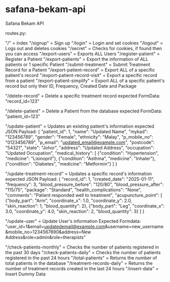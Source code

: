 # safana-bekam-api
Safana Bekam API 

routes.py:

"/" = index
"/signup" = Sign up
"/login" = Login and set cookies
"/logout" = Logs out and deletes cookies
"/secret" = Checks for cookies, if found then you can access
"/export-users" = Exports ALL Users
"/register-patient" = Register a Patient
"/export-patients" = Export the information of ALL patients or 1 specific Patient
"/submit-treatment" = Submit Treatment Record for a Patient
"/export-patient-record" = Export ALL of a specific patient's record
"/export-patient-record-visit" = Export a specific record from a patient
"/export-patient-simplify" = Export ALL of a specific patient's record but only their ID, Frequency, Created Date and Package

"/delete-record" = Delete a specific treatment record
expected FormData:
"record_id=123"

"/delete-patient" = Delete a Patient from the database
expected FormData:
"patient_id=123"

"/update-patient" = Updates an existing patient's information
expected JSON Payload:
{
    "patient_id": 1,
    "name": "Updated Name",
    "mykad": "123456789",
    "gender": "Female",
    "ethnicity": "Malay",
    "p_mobile_no": "0123456789",
    "p_email": "updated_email@example.com",
    "postcode": "54321",
    "state": "Johor",
    "address": "Updated Address",
    "occupation": "Updated Occupation",
    "medical_history": [
        {"condition": "Hypertension", "medicine": "Lisinopril"},
        {"condition": "Asthma", "medicine": "Inhaler"},
        {"condition": "Diabetes", "medicine": "Metformin"}
    ]
}

"/update-treatment-record" = Updates a specific record's information
expected JSON Payload:
{
    "record_id": 1,
    "created_date": "2025-01-11",
    "frequency": 3,
    "blood_pressure_before": "120/80",
    "blood_pressure_after": "115/75",
    "package": "Standard",
    "health_complications": "None",
    "comments": "Patient responded well to treatment",
    "acupuncture_point": [
        {"body_part": "Arm", "coordinate_x": 1.0, "coordinate_y": 2.0, "skin_reaction": 1, "blood_quantity": 2},
        {"body_part": "Leg", "coordinate_x": 3.0, "coordinate_y": 4.0, "skin_reaction": 2, "blood_quantity": 3}
    ]
}

"/update-user" = Update User's information
Expected Formdata:
"user_id=1&email=updatedemail@example.com&username=new_username&mobile_no=1234567890&address=New Address&role=admin&role=therapists"

"/check-patients-monthly" = Checks the number of patients registered in the past 30 days
"/check-patients-daily" = Checks the number of patients registered in the past 24 hours
"/total-patients" = Returns the number of total patients in the database
"/treatment-records-daily" = Returns the number of treatment records created in the last 24 hours
"/insert-data" = Insert Dummy Data
